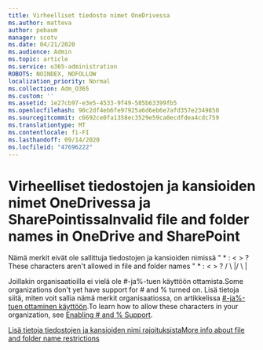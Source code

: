```yaml
---
title: Virheelliset tiedosto nimet OneDrivessa
ms.author: matteva
author: pebaum
manager: scotv
ms.date: 04/21/2020
ms.audience: Admin
ms.topic: article
ms.service: o365-administration
ROBOTS: NOINDEX, NOFOLLOW
localization_priority: Normal
ms.collection: Adm_O365
ms.custom: ''
ms.assetid: 1e27cb97-e3e5-4533-9f49-585b63399fb5
ms.openlocfilehash: 90c2df4eb6fe97925a6d6eb6e7afd357e2349850
ms.sourcegitcommit: c6692ce0fa1358ec3529e59ca0ecdfdea4cdc759
ms.translationtype: MT
ms.contentlocale: fi-FI
ms.lasthandoff: 09/14/2020
ms.locfileid: "47696222"
---
```

# <a name="invalid-file-and-folder-names-in-onedrive-and-sharepoint"></a><span data-ttu-id="4f3c0-102">Virheelliset tiedostojen ja kansioiden nimet OneDrivessa ja SharePointissa</span><span class="sxs-lookup"><span data-stu-id="4f3c0-102">Invalid file and folder names in OneDrive and SharePoint</span></span>

<span data-ttu-id="4f3c0-103">Nämä merkit eivät ole sallittuja tiedostojen ja kansioiden nimissä " \* : \< \> ?</span><span class="sxs-lookup"><span data-stu-id="4f3c0-103">These characters aren't allowed in file and folder names " \* : \< \> ?</span></span> <span data-ttu-id="4f3c0-104">/ \ |</span><span class="sxs-lookup"><span data-stu-id="4f3c0-104">/ \ |</span></span> 
  
<span data-ttu-id="4f3c0-105">Joillakin organisaatioilla ei vielä ole #-ja%-tuen käyttöön ottamista.</span><span class="sxs-lookup"><span data-stu-id="4f3c0-105">Some organizations don't yet have support for # and % turned on.</span></span> <span data-ttu-id="4f3c0-106">Lisä tietoja siitä, miten voit sallia nämä merkit organisaatiossa, on artikkelissa [#-ja%-tuen ottaminen käyttöön](https://go.microsoft.com/fwlink/?linkid=862611).</span><span class="sxs-lookup"><span data-stu-id="4f3c0-106">To learn how to allow these characters in your organization, see [Enabling # and % Support](https://go.microsoft.com/fwlink/?linkid=862611).</span></span> 
  
[<span data-ttu-id="4f3c0-107">Lisä tietoja tiedostojen ja kansioiden nimi rajoituksista</span><span class="sxs-lookup"><span data-stu-id="4f3c0-107">More info about file and folder name restrictions</span></span>](https://go.microsoft.com/fwlink/?linkid=866430)
  

